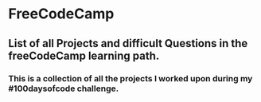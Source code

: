 # FreeCodeCamp

## List of all Projects and difficult Questions in the freeCodeCamp learning path.

### This is a collection of all the projects I worked upon during my #100daysofcode challenge.
